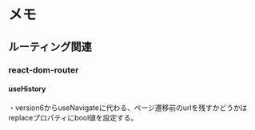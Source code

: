 # メモ
## ルーティング関連
### react-dom-router
#### useHistory
・version6からuseNavigateに代わる、ページ遷移前のurlを残すかどうかはreplaceプロパティにbool値を設定する。